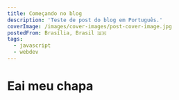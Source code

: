 ```yaml
---
title: Começando no blog
description: 'Teste de post do blog em Português.'
coverImage: /images/cover-images/post-cover-image.jpg
postedFrom: Brasília, Brasil 🇧🇷
tags:
  - javascript
  - webdev
---
```


# Eai meu chapa
